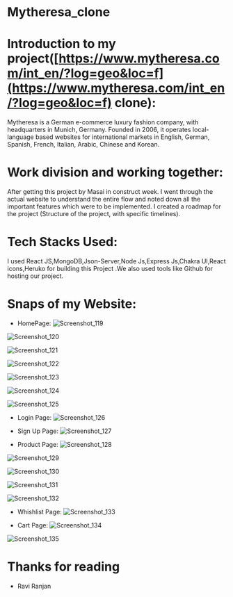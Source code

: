 # Mytheresa_clone

# Introduction to my project([https://www.mytheresa.com/int_en/?log=geo&loc=f](https://www.mytheresa.com/int_en/?log=geo&loc=f) clone):

Mytheresa is a German e-commerce luxury fashion company, with headquarters in Munich, Germany. Founded in 2006, it operates local-language based websites for international markets in English, German, Spanish, French, Italian, Arabic, Chinese and Korean.


# Work division and working together:

After getting this project by Masai in construct week. I went through the actual website to understand the entire flow and noted down all the important features which were to be implemented. I created a roadmap for the project (Structure of the project,  with specific timelines).

# Tech Stacks Used:
I used React JS,MongoDB,Json-Server,Node Js,Express Js,Chakra UI,React icons,Heruko for building this Project .We also used tools like Github for hosting our project.


# Snaps of my Website:

* HomePage:
![Screenshot_119](https://user-images.githubusercontent.com/91020498/174580063-9a2d3198-6f8c-43a0-954f-7740c9df63a6.png)

![Screenshot_120](https://user-images.githubusercontent.com/91020498/174580080-2cef20a1-0eab-42af-b081-be26d4a97f6f.png)

![Screenshot_121](https://user-images.githubusercontent.com/91020498/174580092-3c3e8dbe-37e4-4ba2-ab5c-23bde677ec7f.png)

![Screenshot_122](https://user-images.githubusercontent.com/91020498/174580103-9ba0e6ca-2f5c-4d08-85e7-c4f501c6abfa.png)

![Screenshot_123](https://user-images.githubusercontent.com/91020498/174580133-44d1a1f7-a6f4-4e0d-bdf8-ee81f7bd152f.png)

![Screenshot_124](https://user-images.githubusercontent.com/91020498/174580166-afa8517a-78ba-4615-8984-c94fb2927561.png)

![Screenshot_125](https://user-images.githubusercontent.com/91020498/174580189-0afaac19-e50e-4e02-bd97-3515ff5f552c.png)





* Login Page: 
![Screenshot_126](https://user-images.githubusercontent.com/91020498/174580218-04563811-c674-438c-a0cb-3300bb2b2752.png)



* Sign Up Page: 
![Screenshot_127](https://user-images.githubusercontent.com/91020498/174580257-214c8175-6b8f-4966-9bee-7a70f30f9fbf.png)




* Product Page: 
![Screenshot_128](https://user-images.githubusercontent.com/91020498/174580339-0d052286-a777-4de8-9c29-9a82bbf221e4.png)

![Screenshot_129](https://user-images.githubusercontent.com/91020498/174580376-59cacb4b-0db4-42ff-ac20-7f1b2f3414c9.png)

![Screenshot_130](https://user-images.githubusercontent.com/91020498/174580389-94e0c073-94a0-4d20-aa83-fe79dbb498b2.png)

![Screenshot_131](https://user-images.githubusercontent.com/91020498/174580406-d7a973a3-df76-472e-99a2-238bb4696ee9.png)

![Screenshot_132](https://user-images.githubusercontent.com/91020498/174580424-3715acb5-934e-4e69-92de-d2d132534610.png)




* Whishlist Page: 
![Screenshot_133](https://user-images.githubusercontent.com/91020498/174580462-28c25af0-6ddd-4d5a-ba96-e5b3f65ee4f7.png)


* Cart Page: 
![Screenshot_134](https://user-images.githubusercontent.com/91020498/174580493-be984143-c86f-4c20-bc19-59f1e6079286.png)

![Screenshot_135](https://user-images.githubusercontent.com/91020498/174580511-c80d77ea-11f6-4f29-8c34-d5712cfabac9.png)

# Thanks for reading

* Ravi Ranjan


